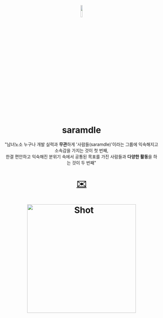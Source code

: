 # <div align="center"> <img width="10%" src="https://user-images.githubusercontent.com/102597172/221416026-b4119c1f-a2cb-4001-b9d5-f45ca6167b16.png"></div> <div align="center"> saramdle </div>

<div align="center"> "남녀노소 누구나 개발 실력과 <strong>무관</strong>하게 '사람들(saramdle)'이라는 그룹에 익숙해지고 소속감을 가지는 것이 첫 번째,<br> 한결 편안하고 익숙해진 분위기 속에서 공통된 목표를 가진 사람들과 <strong>다양한 활동</strong>을 하는 것이 두 번째"</div>


# <div align="center"><a href="mailto:dlwodud821@gmail.com?Subject=[사람들]%20" target="_top">✉️</a></div>

# <div align="center"> <img width="354" alt="Shot" src="https://user-images.githubusercontent.com/102597172/222061159-fd73ac3c-32cf-4c09-840c-eeb7e3ad7646.png"> </div>
